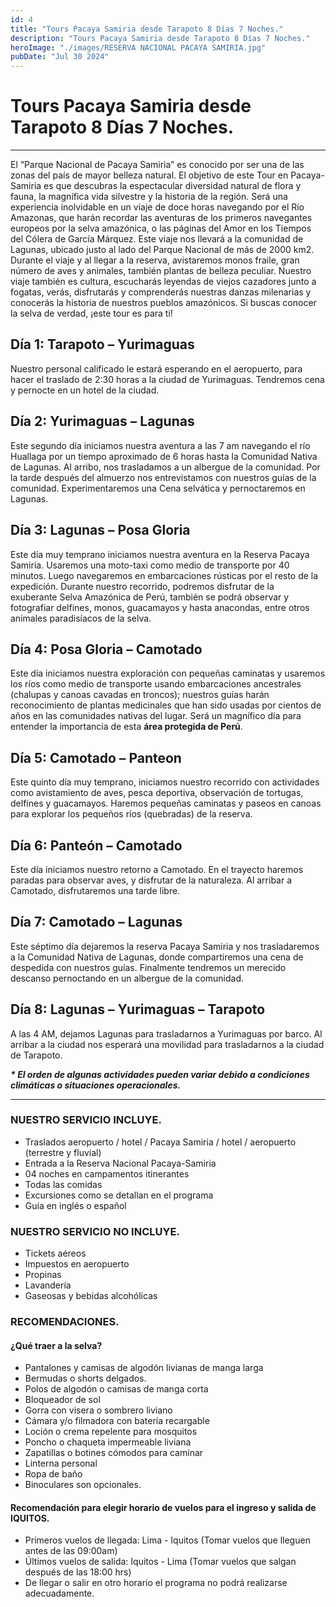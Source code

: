 ```yaml
---
id: 4
title: "Tours Pacaya Samiria desde Tarapoto 8 Días 7 Noches."
description: "Tours Pacaya Samiria desde Tarapoto 8 Días 7 Noches."
heroImage: "./images/RESERVA NACIONAL PACAYA SAMIRIA.jpg"
pubDate: "Jul 30 2024"
---
```


# Tours Pacaya Samiria desde Tarapoto 8 Días 7 Noches.

---

El “Parque Nacional de Pacaya Samiria” es conocido por ser una de las zonas del país de mayor belleza natural. El objetivo de este Tour en Pacaya-Samiria es que descubras la espectacular diversidad natural de flora y fauna, la magnífica vida silvestre y la historia de la región. Será una experiencia inolvidable en un viaje de doce horas navegando por el Río Amazonas, que harán recordar las aventuras de los primeros navegantes europeos por la selva amazónica, o las páginas del Amor en los Tiempos del Cólera de García Márquez. Este viaje nos llevará a la comunidad de Lagunas, ubicado justo al lado del Parque Nacional de más de 2000 km2. Durante el viaje y al llegar a la reserva, avistaremos monos fraile, gran número de aves y animales, también plantas de belleza peculiar. Nuestro viaje también es cultura, escucharás leyendas de viejos cazadores junto a fogatas, verás, disfrutarás y comprenderás nuestras danzas milenarias y conocerás la historia de nuestros pueblos amazónicos. Si buscas conocer la selva de verdad, ¡este tour es para ti!

## **Día 1: Tarapoto – Yurimaguas**

Nuestro personal calificado le estará esperando en el aeropuerto, para hacer el traslado de 2:30 horas a la ciudad de Yurimaguas. Tendremos cena y pernocte en un hotel de la ciudad.

## **Día 2: Yurimaguas – Lagunas**

Este segundo día iniciamos nuestra aventura a las 7 am navegando el río Huallaga por un tiempo aproximado de 6 horas hasta la Comunidad Nativa de Lagunas. Al arribo, nos trasladamos a un albergue de la comunidad. Por la tarde después del almuerzo nos entrevistamos con nuestros guías de la comunidad. Experimentaremos una Cena selvática y pernoctaremos en Lagunas.

## **Día 3: Lagunas – Posa Gloria**

Este día muy temprano iniciamos nuestra aventura en la Reserva Pacaya Samiria. Usaremos una moto-taxi como medio de transporte por 40 minutos. Luego navegaremos en embarcaciones rústicas por el resto de la expedición. Durante nuestro recorrido, podremos disfrutar de la exuberante Selva Amazónica de Perú, también se podrá observar y fotografiar delfines, monos, guacamayos y hasta anacondas, entre otros animales paradisíacos de la selva.

## **Día 4: Posa Gloria – Camotado**

Este día iniciamos nuestra exploración con pequeñas caminatas y usaremos los ríos como medio de transporte usando embarcaciones ancestrales (chalupas y canoas cavadas en troncos); nuestros guías harán reconocimiento de plantas medicinales que han sido usadas por cientos de años en las comunidades nativas del lugar. Será un magnífico día para entender la importancia de esta **área protegida de Perú**.

## **Día 5: Camotado – Panteon**

Este quinto día muy temprano, iniciamos nuestro recorrido con actividades como avistamiento de aves, pesca deportiva, observación de tortugas, delfines y guacamayos. Haremos pequeñas caminatas y paseos en canoas para explorar los pequeños ríos (quebradas) de la reserva.

## **Día 6: Panteón – Camotado**

Este día iniciamos nuestro retorno a Camotado. En el trayecto haremos paradas para observar aves, y disfrutar de la naturaleza. Al arribar a Camotado, disfrutaremos una tarde libre.

## **Día 7: Camotado – Lagunas**

Este séptimo día dejaremos la reserva Pacaya Samiria y nos trasladaremos a la Comunidad Nativa de Lagunas, donde compartiremos una cena de despedida con nuestros guías. Finalmente tendremos un merecido descanso pernoctando en un albergue de la comunidad.

## **Día 8: Lagunas – Yurimaguas – Tarapoto**

A las 4 AM, dejamos Lagunas para trasladarnos a Yurimaguas por barco. Al arribar a la ciudad nos esperará una movilidad para trasladarnos a la ciudad de Tarapoto.

**_\* El orden de algunas actividades pueden variar debido a condiciones climáticas o situaciones operacionales._**

---

### **NUESTRO SERVICIO INCLUYE.**

- Traslados aeropuerto / hotel / Pacaya Samiria / hotel / aeropuerto (terrestre y fluvial)
- Entrada a la Reserva Nacional Pacaya-Samiria
- 04 noches en campamentos itinerantes
- Todas las comidas
- Excursiones como se detallan en el programa
- Guía en inglés o español

### **NUESTRO SERVICIO NO INCLUYE.**

- Tickets aéreos
- Impuestos en aeropuerto
- Propinas
- Lavandería
- Gaseosas y bebidas alcohólicas

### **RECOMENDACIONES.**

#### ¿Qué traer a la selva?

- Pantalones y camisas de algodón livianas de manga larga
- Bermudas o shorts delgados.
- Polos de algodón o camisas de manga corta
- Bloqueador de sol
- Gorra con visera o sombrero liviano
- Cámara y/o filmadora con batería recargable
- Loción o crema repelente para mosquitos
- Poncho o chaqueta impermeable liviana
- Zapatillas o botines cómodos para caminar
- Linterna personal
- Ropa de baño
- Binoculares son opcionales.

#### Recomendación para elegir horario de vuelos para el ingreso y salida de IQUITOS.

- Primeros vuelos de llegada: Lima - Iquitos (Tomar vuelos que lleguen antes de las 09:00am)
- Últimos vuelos de salida: Iquitos - Lima (Tomar vuelos que salgan después de las 18:00 hrs)
- De llegar o salir en otro horario el programa no podrá realizarse adecuadamente.
